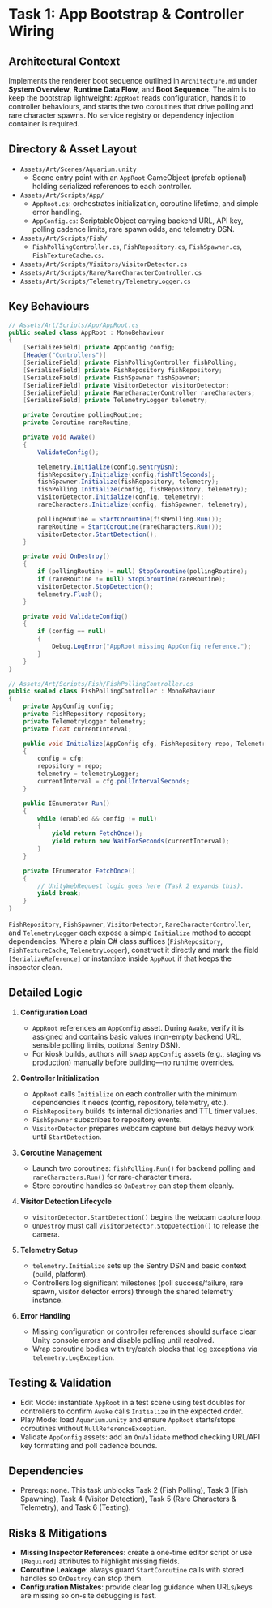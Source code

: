 # Task 1: App Bootstrap & Controller Wiring

## Architectural Context
Implements the renderer boot sequence outlined in `Architecture.md` under **System Overview**, **Runtime Data Flow**, and **Boot Sequence**. The aim is to keep the bootstrap lightweight: `AppRoot` reads configuration, hands it to controller behaviours, and starts the two coroutines that drive polling and rare character spawns. No service registry or dependency injection container is required.

## Directory & Asset Layout
- `Assets/Art/Scenes/Aquarium.unity`
  - Scene entry point with an `AppRoot` GameObject (prefab optional) holding serialized references to each controller.
- `Assets/Art/Scripts/App/`
  - `AppRoot.cs`: orchestrates initialization, coroutine lifetime, and simple error handling.
  - `AppConfig.cs`: ScriptableObject carrying backend URL, API key, polling cadence limits, rare spawn odds, and telemetry DSN.
- `Assets/Art/Scripts/Fish/`
  - `FishPollingController.cs`, `FishRepository.cs`, `FishSpawner.cs`, `FishTextureCache.cs`.
- `Assets/Art/Scripts/Visitors/VisitorDetector.cs`
- `Assets/Art/Scripts/Rare/RareCharacterController.cs`
- `Assets/Art/Scripts/Telemetry/TelemetryLogger.cs`

## Key Behaviours
```csharp
// Assets/Art/Scripts/App/AppRoot.cs
public sealed class AppRoot : MonoBehaviour
{
    [SerializeField] private AppConfig config;
    [Header("Controllers")]
    [SerializeField] private FishPollingController fishPolling;
    [SerializeField] private FishRepository fishRepository;
    [SerializeField] private FishSpawner fishSpawner;
    [SerializeField] private VisitorDetector visitorDetector;
    [SerializeField] private RareCharacterController rareCharacters;
    [SerializeField] private TelemetryLogger telemetry;

    private Coroutine pollingRoutine;
    private Coroutine rareRoutine;

    private void Awake()
    {
        ValidateConfig();

        telemetry.Initialize(config.sentryDsn);
        fishRepository.Initialize(config.fishTtlSeconds);
        fishSpawner.Initialize(fishRepository, telemetry);
        fishPolling.Initialize(config, fishRepository, telemetry);
        visitorDetector.Initialize(config, telemetry);
        rareCharacters.Initialize(config, fishSpawner, telemetry);

        pollingRoutine = StartCoroutine(fishPolling.Run());
        rareRoutine = StartCoroutine(rareCharacters.Run());
        visitorDetector.StartDetection();
    }

    private void OnDestroy()
    {
        if (pollingRoutine != null) StopCoroutine(pollingRoutine);
        if (rareRoutine != null) StopCoroutine(rareRoutine);
        visitorDetector.StopDetection();
        telemetry.Flush();
    }

    private void ValidateConfig()
    {
        if (config == null)
        {
            Debug.LogError("AppRoot missing AppConfig reference.");
        }
    }
}
```

```csharp
// Assets/Art/Scripts/Fish/FishPollingController.cs
public sealed class FishPollingController : MonoBehaviour
{
    private AppConfig config;
    private FishRepository repository;
    private TelemetryLogger telemetry;
    private float currentInterval;

    public void Initialize(AppConfig cfg, FishRepository repo, TelemetryLogger telemetryLogger)
    {
        config = cfg;
        repository = repo;
        telemetry = telemetryLogger;
        currentInterval = cfg.pollIntervalSeconds;
    }

    public IEnumerator Run()
    {
        while (enabled && config != null)
        {
            yield return FetchOnce();
            yield return new WaitForSeconds(currentInterval);
        }
    }

    private IEnumerator FetchOnce()
    {
        // UnityWebRequest logic goes here (Task 2 expands this).
        yield break;
    }
}
```

`FishRepository`, `FishSpawner`, `VisitorDetector`, `RareCharacterController`, and `TelemetryLogger` each expose a simple `Initialize` method to accept dependencies. Where a plain C# class suffices (`FishRepository`, `FishTextureCache`, `TelemetryLogger`), construct it directly and mark the field `[SerializeReference]` or instantiate inside `AppRoot` if that keeps the inspector clean.

## Detailed Logic
1. **Configuration Load**
   - `AppRoot` references an `AppConfig` asset. During `Awake`, verify it is assigned and contains basic values (non-empty backend URL, sensible polling limits, optional Sentry DSN).
   - For kiosk builds, authors will swap `AppConfig` assets (e.g., staging vs production) manually before building—no runtime overrides.

2. **Controller Initialization**
   - `AppRoot` calls `Initialize` on each controller with the minimum dependencies it needs (config, repository, telemetry, etc.).
   - `FishRepository` builds its internal dictionaries and TTL timer values.
   - `FishSpawner` subscribes to repository events.
   - `VisitorDetector` prepares webcam capture but delays heavy work until `StartDetection`.

3. **Coroutine Management**
   - Launch two coroutines: `fishPolling.Run()` for backend polling and `rareCharacters.Run()` for rare-character timers.
   - Store coroutine handles so `OnDestroy` can stop them cleanly.

4. **Visitor Detection Lifecycle**
   - `visitorDetector.StartDetection()` begins the webcam capture loop.
   - `OnDestroy` must call `visitorDetector.StopDetection()` to release the camera.

5. **Telemetry Setup**
   - `telemetry.Initialize` sets up the Sentry DSN and basic context (build, platform).
   - Controllers log significant milestones (poll success/failure, rare spawn, visitor detector errors) through the shared telemetry instance.

6. **Error Handling**
   - Missing configuration or controller references should surface clear Unity console errors and disable polling until resolved.
   - Wrap coroutine bodies with try/catch blocks that log exceptions via `telemetry.LogException`.

## Testing & Validation
- Edit Mode: instantiate `AppRoot` in a test scene using test doubles for controllers to confirm `Awake` calls `Initialize` in the expected order.
- Play Mode: load `Aquarium.unity` and ensure `AppRoot` starts/stops coroutines without `NullReferenceException`.
- Validate `AppConfig` assets: add an `OnValidate` method checking URL/API key formatting and poll cadence bounds.

## Dependencies
- Prereqs: none. This task unblocks Task 2 (Fish Polling), Task 3 (Fish Spawning), Task 4 (Visitor Detection), Task 5 (Rare Characters & Telemetry), and Task 6 (Testing).

## Risks & Mitigations
- **Missing Inspector References**: create a one-time editor script or use `[Required]` attributes to highlight missing fields.
- **Coroutine Leakage**: always guard `StartCoroutine` calls with stored handles so `OnDestroy` can stop them.
- **Configuration Mistakes**: provide clear log guidance when URLs/keys are missing so on-site debugging is fast.
